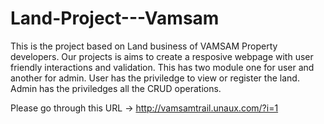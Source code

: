 # Land-Project---Vamsam

This is the project based on Land business of VAMSAM Property developers.  Our projects is aims to create a resposive webpage with 
user friendly interactions and validation.  This has two module one for user and another for admin.  User has the priviledge to view
or register the land.  Admin has the priviledges all the CRUD operations.  


Please go through this URL -> http://vamsamtrail.unaux.com/?i=1
